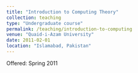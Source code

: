 ```yaml
---
title: "Introduction to Computing Theory"
collection: teaching
type: "Undergraduate course"
permalink: /teaching/introduction-to-computing
venue: "Quaid-i-Azam University"
date: 2011-02-01
location: "Islamabad, Pakistan"
---
```


Offered: Spring 2011
